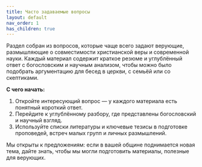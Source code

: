 ```yaml
---
title: Часто задаваемые вопросы
layout: default
nav_order: 1
has_children: true
---
```


Раздел собран из вопросов, которые чаще всего задают верующие, размышляющие о совместимости христианской веры и современной науки. Каждый материал содержит краткое резюме и углублённый ответ с богословским и научным анализом, чтобы можно было подобрать аргументацию для бесед в церкви, с семьёй или со скептиками.

**С чего начать:**

1. Откройте интересующий вопрос — у каждого материала есть понятный короткий ответ.
2. Перейдите к углублённому разбору, где представлены богословский и научный взгляд.
3. Используйте списки литературы и ключевые тезисы в подготовке проповедей, встреч малых групп и личных размышлений.

Мы открыты к предложениям: если в вашей общине поднимается новая тема, дайте знать, чтобы мы могли подготовить материалы, полезные для верующих.
